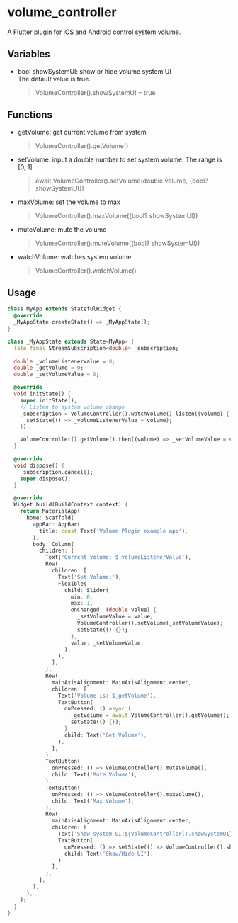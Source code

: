 # volume_controller

A Flutter plugin for iOS and Android control system volume.

## Variables

- bool showSystemUI: show or hide volume system UI \
  The default value is true.
    > VolumeController().showSystemUI = true

## Functions

- getVolume: get current volume from system
    > VolumeController().getVolume()
- setVolume: input a double number to set system volume. The range is [0, 1]
    > await VolumeController().setVolume(double volume, {bool? showSystemUI})
- maxVolume: set the volume to max
    > VolumeController().maxVolume({bool? showSystemUI})
- muteVolume: mute the volume
    > VolumeController().muteVolume({bool? showSystemUI})
- watchVolume: watches system volume
    > VolumeController().watchVolume()

## Usage

```dart
class MyApp extends StatefulWidget {
  @override
  _MyAppState createState() => _MyAppState();
}

class _MyAppState extends State<MyApp> {
  late final StreamSubscription<double> _subscription; 
  
  double _volumeListenerValue = 0;
  double _getVolume = 0;
  double _setVolumeValue = 0;

  @override
  void initState() {
    super.initState();
    // Listen to system volume change
    _subscription = VolumeController().watchVolume().listen((volume) {
      setState(() => _volumeListenerValue = volume);
    });

    VolumeController().getVolume().then((volume) => _setVolumeValue = volume);
  }

  @override
  void dispose() {
    _subscription.cancel();
    super.dispose();
  }

  @override
  Widget build(BuildContext context) {
    return MaterialApp(
      home: Scaffold(
        appBar: AppBar(
          title: const Text('Volume Plugin example app'),
        ),
        body: Column(
          children: [
            Text('Current volume: $_volumeListenerValue'),
            Row(
              children: [
                Text('Set Volume:'),
                Flexible(
                  child: Slider(
                    min: 0,
                    max: 1,
                    onChanged: (double value) {
                      _setVolumeValue = value;
                      VolumeController().setVolume(_setVolumeValue);
                      setState(() {});
                    },
                    value: _setVolumeValue,
                  ),
                ),
              ],
            ),
            Row(
              mainAxisAlignment: MainAxisAlignment.center,
              children: [
                Text('Volume is: $_getVolume'),
                TextButton(
                  onPressed: () async {
                    _getVolume = await VolumeController().getVolume();
                    setState(() {});
                  },
                  child: Text('Get Volume'),
                ),
              ],
            ),
            TextButton(
              onPressed: () => VolumeController().muteVolume(),
              child: Text('Mute Volume'),
            ),
            TextButton(
              onPressed: () => VolumeController().maxVolume(),
              child: Text('Max Volume'),
            ),
            Row(
              mainAxisAlignment: MainAxisAlignment.center,
              children: [
                Text('Show system UI:${VolumeController().showSystemUI}'),
                TextButton(
                  onPressed: () => setState(() => VolumeController().showSystemUI = !VolumeController().showSystemUI),
                  child: Text('Show/Hide UI'),
                )
              ],
            ),
          ],
        ),
      ),
    );
  }
}
```
